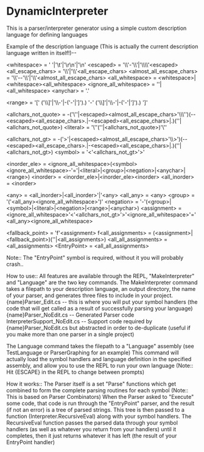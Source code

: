 # DynamicInterpreter
This is a parser/interpreter generator using a simple custom description language for defining languages

Example of the description language (This is actually the current description language written in itself!)--

\<whitespace\> = ' '|'\\t'|'\\r\\n'|'\\n'
\<escaped\> = '\\\\'-'\\\\'|'\\\\\\\\'\<escaped\>
\<all_escape_chars\> = '\\\\'|'\\\\'\<all_escape_chars\>
\<almost_all_escape_chars\> = '\\\\'--'\\\\'|'\\\\'\<almost_all_escape_chars\>
\<all_whitespace\> = \<whitespace\>|\<whitespace\>\<all_whitespace\>
\<ignore_all_whitespace\> = ''|\<all_whitespace\>
\<anychar\> = '.'

\<range\> = '[' ('\\\\]'|'\\\\-'|-('-'|']').) '-' ('\\\\]'|'\\\\-'|-('-'|']').) ']'

\<allchars_not_quote\> = -('\\''|\<escaped\>\<almost_all_escape_chars\>'\\\\\\'')(--\<escaped\>\<all_escape_chars\>.|-\<escaped\>\<all_escape_chars\>|.)(''|\<allchars_not_quote\>)
\<literal\> = '\\''(''|\<allchars_not_quote\>)'\\''

\<allchars_not_gt\> = -('\>'|\<escaped\>\<almost_all_escape_chars\>'\\\\\>')(--\<escaped\>\<all_escape_chars\>.|-\<escaped\>\<all_escape_chars\>|.)(''|\<allchars_not_gt\>)
\<symbol\> = '\<'\<allchars_not_gt\>'\>'

\<inorder_ele\> = \<ignore_all_whitespace\>(\<symbol\>\<ignore_all_whitespace\>-'='|\<literal\>|\<group\>|\<negation\>|\<anychar\>|\<range\>)
\<inorder\> = \<inorder_ele\>|\<inorder_ele\>\<inorder\>
\<all_inorder\> = \<inorder\>

\<any\> = \<all_inorder\>|\<all_inorder\>'|'\<any\>
\<all_any\> = \<any\>
\<group\> = '('\<all_any\>\<ignore_all_whitespace\>')'
\<negation\> = '-'(\<group\>|\<symbol\>|\<literal\>|\<negation\>|\<range\>|\<anychar\>)
\<assignment\> = \<ignore_all_whitespace\>'\<'\<allchars_not_gt\>'\>'\<ignore_all_whitespace\>'='\<all_any\>\<ignore_all_whitespace\>

\<fallback_point\> = 'f'\<assignment\>
f\<all_assignments\> = (\<assignment\>|\<fallback_point\>)(''|\<all_assignments\>)
\<all_all_assignments\> = \<all_assignments\>
\<EntryPoint\> = \<all_all_assignments\>

Note:: The "EntryPoint" symbol is required, without it you will probably crash..

How to use::
All features are available through the REPL, "MakeInterpreter" and "Language" are the two key commands.
The MakeInterpreter command takes a filepath to your description language, an output directory, the name of your parser, and generates three files to include in your project.
	{name}Parser_Edit.cs -- this is where you will put your symbol handlers (the code that will get called as a result of successfully parsing your language)
	{name}Parser_NoEdit.cs -- Generated Parser code
	InterpreterSupport_NoEdit.cs -- Support code required by {name}Parser_NoEdit.cs but abstracted in order to de-duplicate (useful if you make more than one parser in a single project)

The Language command takes the filepath to a "Language" assembly (see TestLanguage or ParserGraphing for an example)
	This command will actually load the symbol handlers and language definition in the specified assembly, and allow you to use the REPL to run your own language (Note:: Hit {ESCAPE} in the REPL to change between prompts)


How it works::
The Parser itself is a set "Parse" functions which get combined to form the complete parsing routines for each symbol (Note:: This is based on Parser Combinators)
When the Parser asked to "Execute" some code, that code is run through the "EntryPoint" parser, and the result (if not an error) is a tree of parsed strings.
This tree is then passed to a function (Interpreter.RecursiveEval) along with your symbol handlers.
The RecursiveEval function passes the parsed data through your symbol handlers (as well as whatever you return from your handlers) until it completes, then it just returns whatever it has left (the result of your EntryPoint handler)
